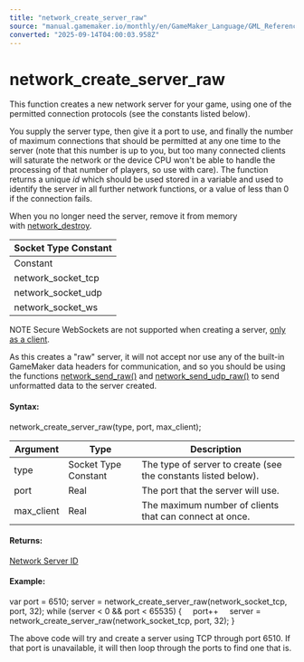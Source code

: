 ```yaml
---
title: "network_create_server_raw"
source: "manual.gamemaker.io/monthly/en/GameMaker_Language/GML_Reference/Networking/network_create_server_raw.htm"
converted: "2025-09-14T04:00:03.958Z"
---
```


# network\_create\_server\_raw

This function creates a new network server for your game, using one of the permitted connection protocols (see the constants listed below).

You supply the server type, then give it a port to use, and finally the number of maximum connections that should be permitted at any one time to the server (note that this number is up to you, but too many connected clients will saturate the network or the device CPU won't be able to handle the processing of that number of players, so use with care). The function returns a unique _id_ which should be used stored in a variable and used to identify the server in all further network functions, or a value of less than 0 if the connection fails.

When you no longer need the server, remove it from memory with [network\_destroy](network_destroy.md).

| Socket Type Constant |
| --- |
| Constant | Description |
| network_socket_tcp | Create a socket using TCP. |
| network_socket_udp | Create a socket using UDP. |
| network_socket_ws | Create a WebSocket using TCP. (NOTE: Use Async functions for connecting through WebSockets) |

NOTE Secure WebSockets are not supported when creating a server, [only as a client](network_create_socket.md).

As this creates a "raw" server, it will not accept nor use any of the built-in GameMaker data headers for communication, and so you should be using the functions [network\_send\_raw()](network_send_raw.md) and [network\_send\_udp\_raw()](network_send_udp_raw.md) to send unformatted data to the server created.

#### Syntax:

network\_create\_server\_raw(type, port, max\_client);

| Argument | Type | Description |
| --- | --- | --- |
| type | Socket Type Constant | The type of server to create (see the constants listed below). |
| port | Real | The port that the server will use. |
| max_client | Real | The maximum number of clients that can connect at once. |

#### Returns:

[Network Server ID](network_create_server.md)

#### Example:

var port = 6510;
server = network\_create\_server\_raw(network\_socket\_tcp, port, 32);
while (server < 0 && port < 65535)
{
    port++
    server = network\_create\_server\_raw(network\_socket\_tcp, port, 32);
}

The above code will try and create a server using TCP through port 6510. If that port is unavailable, it will then loop through the ports to find one that is.